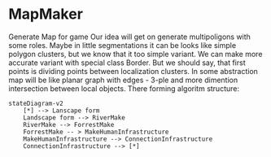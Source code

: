 # MapMaker
Generate Map for game
Our idea will get on generate multipoligons with some roles. Maybe in little segmentations it can be looks like simple polygon clusters, but we know that it too simple variant. We can make more accurate variant with special class Border. But we should say, that first points is dividing points between localization clusters. In some abstraction map will be like planar graph with edges - 3-ple and more dimention intersection between local objects.
There forming algoritm structure:
```mermaid
stateDiagram-v2   
    [*] --> Lanscape form
    Landscape form --> RiverMake
    RiverMake --> ForrestMake
    ForrestMake -- > MakeHumanInfrastructure
    MakeHumanInfrastructure --> ConnectionInfrastructure
    ConnectionInfrastructure --> [*]
```
